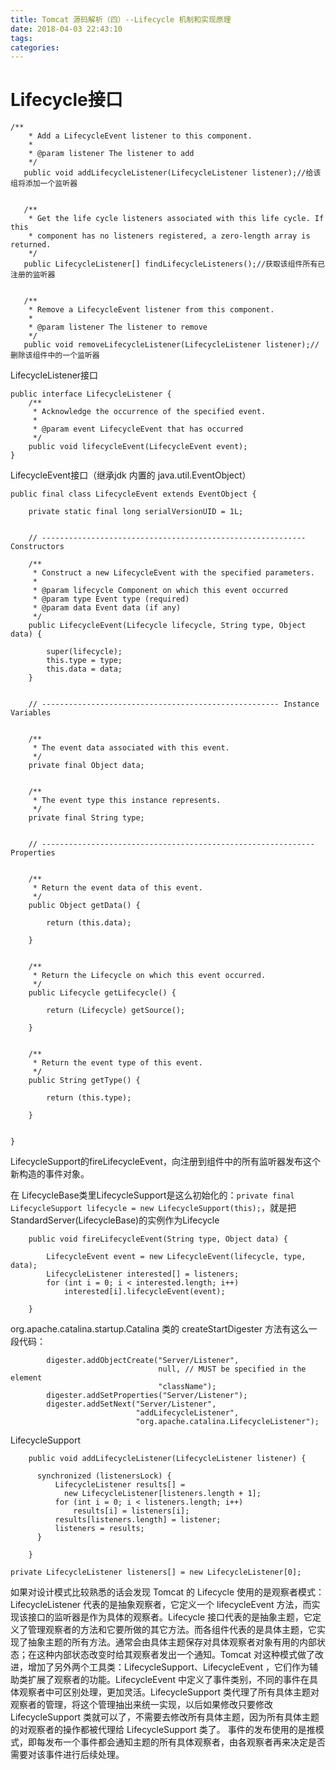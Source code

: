 ```yaml
---
title: Tomcat 源码解析（四）--Lifecycle 机制和实现原理
date: 2018-04-03 22:43:10
tags:
categories:
---
```


# Lifecycle接口
 ```
/**
     * Add a LifecycleEvent listener to this component.
     *
     * @param listener The listener to add
     */
    public void addLifecycleListener(LifecycleListener listener);//给该组将添加一个监听器


    /**
     * Get the life cycle listeners associated with this life cycle. If this
     * component has no listeners registered, a zero-length array is returned.
     */
    public LifecycleListener[] findLifecycleListeners();//获取该组件所有已注册的监听器


    /**
     * Remove a LifecycleEvent listener from this component.
     *
     * @param listener The listener to remove
     */
    public void removeLifecycleListener(LifecycleListener listener);//删除该组件中的一个监听器

 ```

LifecycleListener接口
```
public interface LifecycleListener {
    /**
     * Acknowledge the occurrence of the specified event.
     *
     * @param event LifecycleEvent that has occurred
     */
    public void lifecycleEvent(LifecycleEvent event);
}

```


LifecycleEvent接口（继承jdk 内置的 java.util.EventObject）
```
public final class LifecycleEvent extends EventObject {

    private static final long serialVersionUID = 1L;


    // ----------------------------------------------------------- Constructors

    /**
     * Construct a new LifecycleEvent with the specified parameters.
     *
     * @param lifecycle Component on which this event occurred
     * @param type Event type (required)
     * @param data Event data (if any)
     */
    public LifecycleEvent(Lifecycle lifecycle, String type, Object data) {

        super(lifecycle);
        this.type = type;
        this.data = data;
    }


    // ----------------------------------------------------- Instance Variables


    /**
     * The event data associated with this event.
     */
    private final Object data;


    /**
     * The event type this instance represents.
     */
    private final String type;


    // ------------------------------------------------------------- Properties


    /**
     * Return the event data of this event.
     */
    public Object getData() {

        return (this.data);

    }


    /**
     * Return the Lifecycle on which this event occurred.
     */
    public Lifecycle getLifecycle() {

        return (Lifecycle) getSource();

    }


    /**
     * Return the event type of this event.
     */
    public String getType() {

        return (this.type);

    }


}

```


LifecycleSupport的fireLifecycleEvent，向注册到组件中的所有监听器发布这个新构造的事件对象。

在 LifecycleBase类里LifecycleSupport是这么初始化的：`private final LifecycleSupport lifecycle = new LifecycleSupport(this);`，就是把StandardServer(LifecycleBase)的实例作为Lifecycle
```
    public void fireLifecycleEvent(String type, Object data) {

        LifecycleEvent event = new LifecycleEvent(lifecycle, type, data);
        LifecycleListener interested[] = listeners;
        for (int i = 0; i < interested.length; i++)
            interested[i].lifecycleEvent(event);

    }
```




org.apache.catalina.startup.Catalina 类的 createStartDigester 方法有这么一段代码：

```
        digester.addObjectCreate("Server/Listener",
                                 null, // MUST be specified in the element
                                 "className");
        digester.addSetProperties("Server/Listener");
        digester.addSetNext("Server/Listener",
                            "addLifecycleListener",
                            "org.apache.catalina.LifecycleListener");
```



LifecycleSupport
```
    public void addLifecycleListener(LifecycleListener listener) {

      synchronized (listenersLock) {
          LifecycleListener results[] =
            new LifecycleListener[listeners.length + 1];
          for (int i = 0; i < listeners.length; i++)
              results[i] = listeners[i];
          results[listeners.length] = listener;
          listeners = results;
      }

    }

private LifecycleListener listeners[] = new LifecycleListener[0];  
```



如果对设计模式比较熟悉的话会发现 Tomcat 的 Lifecycle 使用的是观察者模式：LifecycleListener 代表的是抽象观察者，它定义一个 lifecycleEvent 方法，而实现该接口的监听器是作为具体的观察者。Lifecycle  接口代表的是抽象主题，它定义了管理观察者的方法和它要所做的其它方法。而各组件代表的是具体主题，它实现了抽象主题的所有方法。通常会由具体主题保存对具体观察者对象有用的内部状态；在这种内部状态改变时给其观察者发出一个通知。Tomcat 对这种模式做了改进，增加了另外两个工具类：LifecycleSupport、LifecycleEvent ，它们作为辅助类扩展了观察者的功能。LifecycleEvent 中定义了事件类别，不同的事件在具体观察者中可区别处理，更加灵活。LifecycleSupport 类代理了所有具体主题对观察者的管理，将这个管理抽出来统一实现，以后如果修改只要修改 LifecycleSupport 类就可以了，不需要去修改所有具体主题，因为所有具体主题的对观察者的操作都被代理给 LifecycleSupport 类了。
事件的发布使用的是推模式，即每发布一个事件都会通知主题的所有具体观察者，由各观察者再来决定是否需要对该事件进行后续处理。